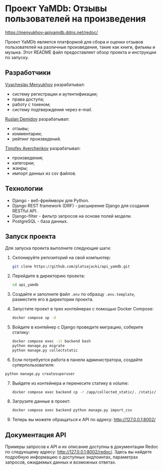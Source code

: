 # Проект YaMDb: Отзывы пользователей на произведения

https://menyukhov-apiyamdb.ddns.net/redoc/

Проект YaMDb является платформой для сбора и оценки отзывов пользователей на различные произведения, такие как книги, фильмы и музыка. Этот README файл предоставляет обзор проекта и инструкции по запуску.

## Разработчики

[Vyacheslav Menyukhov](https://github.com/platsajacki) разрабатывал:
  - систему регистрации и аутентификации;
  - права доступа;
  - работу с токеном;
  - систему подтверждения через e-mail.

[Ruslan Demidov](https://github.com/Profx501) разрабатывал:
  - отзывы;
  - комментарии;
  - рейтинг произведений.

[Timofey Averchenkov](https://github.com/Mind-Insight) разрабатывал:
  - произведения;
  - категории;
  - жанры;
  - импорт данных из csv файлов.

## Технологии
- Django - веб-фреймворк для Python.
- Django REST framework (DRF) - расширение Django для создания RESTful API.
- Django-filter - фильтр запросов на основе полей модели.
- PostgreSQL - база данных.

## Запуск проекта

Для запуска проекта выполните следующие шаги:

1. Склонируйте репозиторий на свой компьютер:
    ```bash
    git clone https://github.com/platsajacki/api_yamdb.git
    ```

2. Перейдите в директорию проекта:
    ```bash
    cd api_yamdb
    ```

3. Создайте и заполните файл `.env` по образцу `.env.template`, разместите его в директории проекта.

4. Запустите проект в трех контейнерах с помощью Docker Compose:
    ```bash
    docker compose up -d
    ```

5. Войдите в контейнер с Django проведите миграцию, соберите статику:
    ```bash
    docker compose exec -it backend bash
    python manage.py migrate
    python manage.py collectstatic
    ```

6. Если потребуется работа в панели администратора, создайте суперпользователя:
  ```bash
  python manage.py createsuperuser
  ```

7. Выйдете из контейнера и перенесите статику в volume:
    ```bash
    docker compose exec backend cp -r /app/collected_static/. /static/
    ```

8. Загрузите данные в проект:
    ```bash
   docker compose exec backend python manage.py import_csv
    ```

9. Теперь вы можете обращаться к API по адресу: http://127.0.0.1:8002/

## Документация API
Примеры запросов к API и их описание доступны в документации Redoc по следующему адресу: http://127.0.0.1:8002/redoc/. Здесь вы найдете подробную информацию о доступных эндпоинтах, параметрах запросов, ожидаемых данных и возможных ответах.
